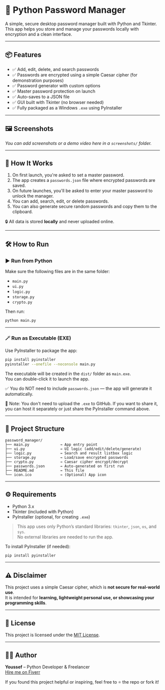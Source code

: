 # 🔐 Python Password Manager

A simple, secure desktop password manager built with Python and Tkinter.  
This app helps you store and manage your passwords locally with encryption and a clean interface.

---

## 📦 Features

- ✅ Add, edit, delete, and search passwords  
- ✅ Passwords are encrypted using a simple Caesar cipher (for demonstration purposes)  
- ✅ Password generator with custom options  
- ✅ Master password protection on launch  
- ✅ Auto-saves to a JSON file  
- ✅ GUI built with Tkinter (no browser needed)  
- ✅ Fully packaged as a Windows `.exe` using PyInstaller  

---

## 🖼️ Screenshots

*You can add screenshots or a demo video here in a `screenshots/` folder.*

---

## 🧠 How It Works

1. On first launch, you're asked to set a master password.  
2. The app creates a `passwords.json` file where encrypted passwords are saved.  
3. On future launches, you'll be asked to enter your master password to unlock the manager.  
4. You can add, search, edit, or delete passwords.  
5. You can also generate secure random passwords and copy them to the clipboard.

🔒 All data is stored **locally** and never uploaded online.

---

## 🛠 How to Run

### ▶️ Run from Python

Make sure the following files are in the same folder:
- `main.py`
- `ui.py`
- `logic.py`
- `storage.py`
- `crypto.py`

Then run:

```bash
python main.py
```

---

### 🪄 Run as Executable (EXE)

Use PyInstaller to package the app:

```bash
pip install pyinstaller
pyinstaller --onefile --noconsole main.py
```

The executable will be created in the `dist/` folder as `main.exe`.  
You can double-click it to launch the app.

✅ You do NOT need to include `passwords.json` — the app will generate it automatically.

📌 Note: You don't need to upload the `.exe` to GitHub. If you want to share it, you can host it separately or just share the PyInstaller command above.

---

## 📁 Project Structure

```
password_manager/
├── main.py              → App entry point  
├── ui.py                → UI logic (add/edit/delete/generate)  
├── logic.py             → Search and result listbox logic  
├── storage.py           → Load/save encrypted passwords  
├── crypto.py            → Caesar cipher encrypt/decrypt  
├── passwords.json       → Auto-generated on first run  
├── README.md            → This file  
└── icon.ico             → (Optional) App icon  
```

---

## ⚙️ Requirements

- Python 3.x  
- Tkinter (included with Python)  
- PyInstaller (optional, for creating `.exe`)

> This app uses only Python’s standard libraries: `tkinter`, `json`, `os`, and `sys`.  
> No external libraries are needed to run the app.

To install PyInstaller (if needed):

```bash
pip install pyinstaller
```

---

## ⚠️ Disclaimer

This project uses a simple Caesar cipher, which is **not secure for real-world use**.  
It is intended for **learning, lightweight personal use, or showcasing your programming skills**.

---

## 📄 License

This project is licensed under the [MIT License](LICENSE).

---

## 🧑‍💻 Author

**Youssef** – Python Developer & Freelancer  
[Hire me on Fiverr](https://www.fiverr.com/s/99WP3dd)

If you found this project helpful or inspiring, feel free to ⭐️ the repo or fork it!
